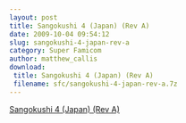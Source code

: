 ```yaml
---
layout: post
title: Sangokushi 4 (Japan) (Rev A)
date: 2009-10-04 09:54:12
slug: sangokushi-4-japan-rev-a
category: Super Famicom
author: matthew_callis
download:
 title: Sangokushi 4 (Japan) (Rev A)
 filename: sfc/sangokushi-4-japan-rev-a.7z
---
```


[Sangokushi 4 (Japan) (Rev A)](https://superfamicom.org/info/sangokushi-4/ "Sangokushi 4")
